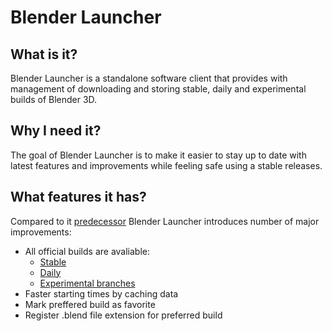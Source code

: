 # Blender Launcher

## What is it?

Blender Launcher is a standalone software client that provides with management of downloading and storing stable, daily and experimental builds of Blender 3D.

## Why I need it?

The goal of Blender Launcher is to make it easier to stay up to date with latest features and improvements while feeling safe using a stable releases.

## What features it has?

Compared to it [predecessor](https://github.com/DotBow/Blender-Version-Manager) Blender Launcher introduces number of major improvements:

* All official builds are avaliable:
  * [Stable](https://download.blender.org/release/)
  * [Daily](https://builder.blender.org/download/)
  * [Experimental branches](https://builder.blender.org/download/branches/)
* Faster starting times by caching data
* Mark preffered build as favorite
* Register .blend file extension for preferred build
